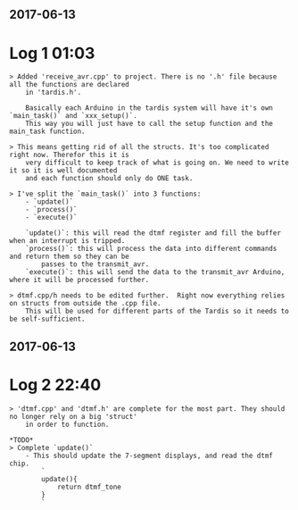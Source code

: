 ## 2017-06-13
# Log 1 01:03
    > Added 'receive_avr.cpp' to project. There is no '.h' file because all the functions are declared
        in 'tardis.h'. 

        Basically each Arduino in the tardis system will have it's own `main_task()` and `xxx_setup()`.
        This way you will just have to call the setup function and the main_task function.

    > This means getting rid of all the structs. It's too complicated right now. Therefor this it is
        very difficult to keep track of what is going on. We need to write it so it is well documented
        and each function should only do ONE task.

    > I've split the `main_task()` into 3 functions:
        - `update()`
        - `process()`
        - `execute()`

        `update()`: this will read the dtmf register and fill the buffer when an interrupt is tripped.
        `process()`: this will process the data into different commands and return them so they can be
            passes to the transmit_avr. 
        `execute()`: this will send the data to the transmit_avr Arduino, where it will be processed further.

    > dtmf.cpp/h needs to be edited further.  Right now everything relies on structs from outside the .cpp file.
        This will be used for different parts of the Tardis so it needs to be self-sufficient. 

## 2017-06-13
# Log 2 22:40
    > 'dtmf.cpp' and 'dtmf.h' are complete for the most part. They should no longer rely on a big 'struct' 
        in order to function.

    *TODO*
    > Complete `update()`
        - This should update the 7-segment displays, and read the dtmf chip.
            `
            update(){
                return dtmf_tone
            }
            `